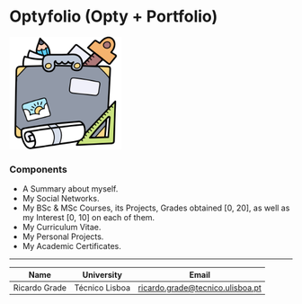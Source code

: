 # Optyfolio (Opty + Portfolio)

<img src="src/assets/Images/Portfolio.png" alt="Optyfolio-Icon" width="200">

### Components

- A Summary about myself.
- My Social Networks.
- My BSc & MSc Courses, its Projects, Grades obtained [0, 20], as well as my Interest [0, 10] on each of them.
- My Curriculum Vitae.
- My Personal Projects.
- My Academic Certificates.

---

| Name | University | Email |
| ---- | ---- | ---- |
| Ricardo Grade | Técnico Lisboa | ricardo.grade@tecnico.ulisboa.pt |
